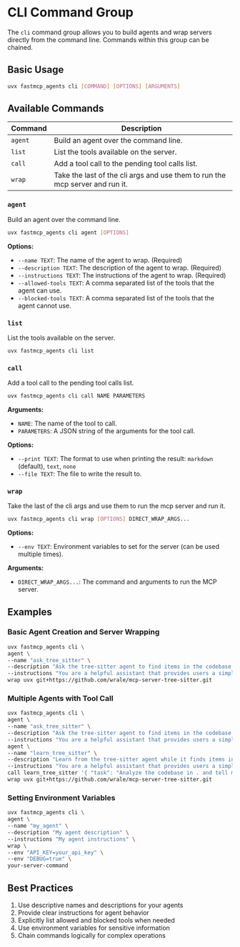 # CLI Command Group

The `cli` command group allows you to build agents and wrap servers directly from the command line. Commands within this group can be chained.

## Basic Usage

```bash
uvx fastmcp_agents cli [COMMAND] [OPTIONS] [ARGUMENTS]
```

## Available Commands

| Command | Description |
|---------|-------------|
| `agent` | Build an agent over the command line. |
| `list` | List the tools available on the server. |
| `call` | Add a tool call to the pending tool calls list. |
| `wrap` | Take the last of the cli args and use them to run the mcp server and run it. |

### `agent`

Build an agent over the command line.

```bash
uvx fastmcp_agents cli agent [OPTIONS]
```

**Options:**
* `--name TEXT`: The name of the agent to wrap. (Required)
* `--description TEXT`: The description of the agent to wrap. (Required)
* `--instructions TEXT`: The instructions of the agent to wrap. (Required)
* `--allowed-tools TEXT`: A comma separated list of the tools that the agent can use.
* `--blocked-tools TEXT`: A comma separated list of the tools that the agent cannot use.

### `list`

List the tools available on the server.

```bash
uvx fastmcp_agents cli list
```

### `call`

Add a tool call to the pending tool calls list.

```bash
uvx fastmcp_agents cli call NAME PARAMETERS
```

**Arguments:**
* `NAME`: The name of the tool to call.
* `PARAMETERS`: A JSON string of the arguments for the tool call.

**Options:**
* `--print TEXT`: The format to use when printing the result: `markdown` (default), `text`, `none`
* `--file TEXT`: The file to write the result to.

### `wrap`

Take the last of the cli args and use them to run the mcp server and run it.

```bash
uvx fastmcp_agents cli wrap [OPTIONS] DIRECT_WRAP_ARGS...
```

**Options:**
* `--env TEXT`: Environment variables to set for the server (can be used multiple times).

**Arguments:**
* `DIRECT_WRAP_ARGS...`: The command and arguments to run the MCP server.

## Examples

### Basic Agent Creation and Server Wrapping

```bash
uvx fastmcp_agents cli \
agent \
--name "ask_tree_sitter" \
--description "Ask the tree-sitter agent to find items in the codebase." \
--instructions "You are a helpful assistant that provides users a simple way to find items in their codebase." \
wrap uvx git+https://github.com/wrale/mcp-server-tree-sitter.git
```

### Multiple Agents with Tool Call

```bash
uvx fastmcp_agents cli \
agent \
--name "ask_tree_sitter" \
--description "Ask the tree-sitter agent to find items in the codebase." \
--instructions "You are a helpful assistant that provides users a simple way to find items in their codebase." \
agent \
--name "learn_tree_sitter" \
--description "Learn from the tree-sitter agent while it finds items in the codebase." \
--instructions "You are a helpful assistant that provides users a simple way to find items in their codebase. In addition to helping the user, you will thoroughly explain what tools you used and how you used them to solve the user's problem." \
call learn_tree_sitter '{ "task": "Analyze the codebase in . and tell me what you found." }' \
wrap uvx git+https://github.com/wrale/mcp-server-tree-sitter.git
```

### Setting Environment Variables

```bash
uvx fastmcp_agents cli \
agent \
--name "my_agent" \
--description "My agent description" \
--instructions "My agent instructions" \
wrap \
--env "API_KEY=your_api_key" \
--env "DEBUG=true" \
your-server-command
```

## Best Practices

1. Use descriptive names and descriptions for your agents
2. Provide clear instructions for agent behavior
3. Explicitly list allowed and blocked tools when needed
4. Use environment variables for sensitive information
5. Chain commands logically for complex operations 